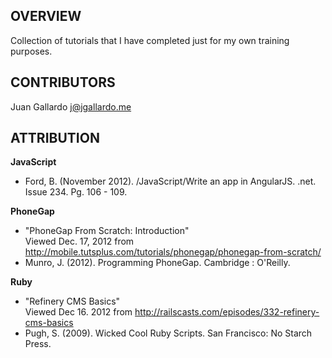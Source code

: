 OVERVIEW
------------------
Collection of tutorials that I have completed just for my own training purposes. 


CONTRIBUTORS
------------------
Juan Gallardo j@jgallardo.me


ATTRIBUTION
------------------

__JavaScript__
+ Ford, B. (November 2012). /JavaScript/Write an app in AngularJS. .net. Issue 234. Pg. 106 - 109.

__PhoneGap__ 
+ "PhoneGap From Scratch: Introduction"<br />
Viewed Dec. 17, 2012 from http://mobile.tutsplus.com/tutorials/phonegap/phonegap-from-scratch/
+ Munro, J. (2012). Programming PhoneGap. Cambridge : O'Reilly.

__Ruby__
+ "Refinery CMS Basics"<br />
Viewed Dec 16. 2012 from http://railscasts.com/episodes/332-refinery-cms-basics
+ Pugh, S. (2009). Wicked Cool Ruby Scripts. San Francisco: No Starch Press. 
